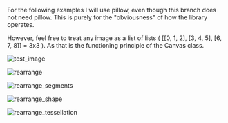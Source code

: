 For the following examples I will use pillow, even though this branch does not need pillow. This is purely for the "obviousness" of how the library operates. 

However, feel free to treat any image as a list of lists ( [[0, 1, 2], [3, 4, 5], [6, 7, 8]] = 3x3 ). As that is the functioning principle of the Canvas class.

![test_image](https://cdn.discordapp.com/attachments/301928716664176641/628700613051547668/test_image.png)

![rearrange](https://cdn.discordapp.com/attachments/301928716664176641/628700615308083201/rearrange.png)

![rearrange_segments](https://cdn.discordapp.com/attachments/301928716664176641/628700588103958551/rearrange_segments.png)

![rearrange_shape](https://cdn.discordapp.com/attachments/301928716664176641/628700606206574642/rearrange_shape.png)

![rearrange_tessellation](https://cdn.discordapp.com/attachments/301928716664176641/628700609352040478/rearrange_tessellation.png)